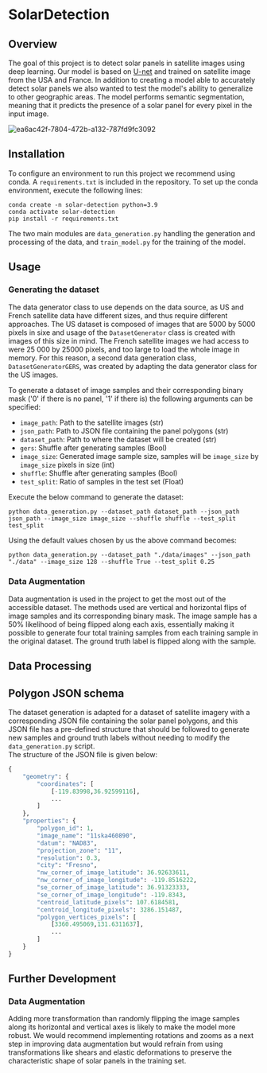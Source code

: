 # SolarDetection

## Overview
The goal of this project is to detect solar panels in satellite images using deep learning.
Our model is based on [U-net](https://arxiv.org/abs/1505.04597) and trained on satellite image from the USA and France.
In addition to creating a model able to accurately detect solar panels we also wanted to test the model's ability to generalize to other geographic areas. 
The model performs semantic segmentation, meaning that it predicts the presence of a solar panel for every pixel in the input image. 


![ea6ac42f-7804-472b-a132-787fd9fc3092](https://user-images.githubusercontent.com/55833530/143678271-2a9c016a-8ab8-425d-a9f7-5f611b461d66.png)

## Installation
To configure an environment to run this project we recommend using conda.
A `requirements.txt` is included in the repository.
To set up the conda environment, execute the following lines:
 ```
conda create -n solar-detection python=3.9
conda activate solar-detection
pip install -r requirements.txt 
```

The two main modules are `data_generation.py` handling the generation and processing of the data, and `train_model.py` for the training of the model.

## Usage
### Generating the dataset 
The data generator class to use depends on the data source, as US and French satellite data have different sizes, and thus require different approaches. 
The US dataset is composed of images that are 5000 by 5000 pixels in sixe and usage of the ```DatasetGenerator``` class is created with images of this size in mind.
The French satellite images we had access to were 25 000 by 25000 pixels, and too large to load the whole image in memory. 
For this reason, a second data generation class, ```DatasetGeneratorGERS```, was created by adapting the data generator class for the US images. 

To generate a dataset of image samples and their corresponding binary mask ('0' if there is no panel, '1' if there is) the following arguments can be specified: 

* ```image_path```: Path to the satellite images (str)
* ```json_path```: Path to JSON file containing the panel polygons (str)
* ```dataset_path```: Path to where the dataset will be created (str)
* ```gers```: Shuffle after generating samples (Bool)
* ```image_size```: Generated image sample size, samples will be ```image_size``` by ```image_size``` pixels in size (int)
* ```shuffle```: Shuffle after generating samples (Bool)
* ```test_split```: Ratio of samples in the test set (Float)

Execute the below command to generate the dataset: 
```
python data_generation.py --dataset_path dataset_path --json_path json_path --image_size image_size --shuffle shuffle --test_split test_split
```

Using the default values chosen by us the above command becomes: 
```
python data_generation.py --dataset_path "./data/images" --json_path "./data" --image_size 128 --shuffle True --test_split 0.25
```

### Data Augmentation
Data augmentation is used in the project to get the most out of the accessible dataset. The methods used are vertical and horizontal flips of image samples and its corresponding binary mask. 
The image sample has a 50% likelihood of being flipped along each axis, essentially making it possible to generate four total training samples from each training sample in the original dataset. The ground truth label is flipped along with the sample. 

## Data Processing

## Polygon JSON schema
The dataset generation is adapted for a dataset of satellite imagery with a corresponding JSON file containing the solar panel polygons, and this JSON file has a pre-defined structure that should be followed to generate new samples and ground truth labels without needing to modify the ```data_generation.py``` script.  
The structure of the JSON file is given below: 

```python
{
    "geometry": {
        "coordinates": [
            [-119.83998,36.92599116],
            ...
        ]
    },
    "properties": {
        "polygon_id": 1,
        "image_name": "11ska460890",
        "datum": "NAD83",
        "projection_zone": "11",
        "resolution": 0.3,
        "city": "Fresno",
        "nw_corner_of_image_latitude": 36.92633611,
        "nw_corner_of_image_longitude": -119.8516222,
        "se_corner_of_image_latitude": 36.91323333,
        "se_corner_of_image_longitude": -119.8343,
        "centroid_latitude_pixels": 107.6184581,
        "centroid_longitude_pixels": 3286.151487,
        "polygon_vertices_pixels": [
            [3360.495069,131.6311637],
            ...
        ]
    }
}
```

## Further Development
### Data Augmentation
Adding more transformation than randomly flipping the image samples along its horizontal and vertical axes is likely to make the model more robust. 
We would recommend implementing rotations and zooms as a next step in improving data augmentation but would refrain from using transformations like shears and elastic deformations to preserve the characteristic shape of solar panels in the training set. 
